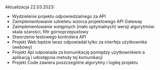 Aktualizacja 22.03.2023:

- Wydzielenie projektu odpowiedzialnego za API
- Zaimplementowanie szkieletu wzorca projektowego API Gateway
- Zaimplementowanie wstępnych (mało optymalnych) wersji algorytmów: skala szarości, filtr górnoprzepustowy
- Stworzenie testowego kontrolera API
- Projekt Web będzie teraz odpowiadał tylko za interfejs użytkownika (webowy)
- Projekt Api odpowiada za komunikację pomiędzy użytkownikiem a aplikacją i udostępnia metody tej komunikacji
- Projekt Code zawiera poszczególne algorytmy i logikę projektu